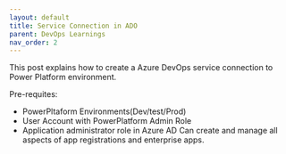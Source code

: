 ```yaml
---
layout: default
title: Service Connection in ADO
parent: DevOps Learnings
nav_order: 2
---
```


This post explains how to create a Azure DevOps service connection to Power Platform environment.

Pre-requites:
 - PowerPltaform Environments(Dev/test/Prod)
 - User Account with PowerPlatform Admin Role
 - Application administrator role in Azure AD
   Can create and manage all aspects of app registrations and enterprise apps.
